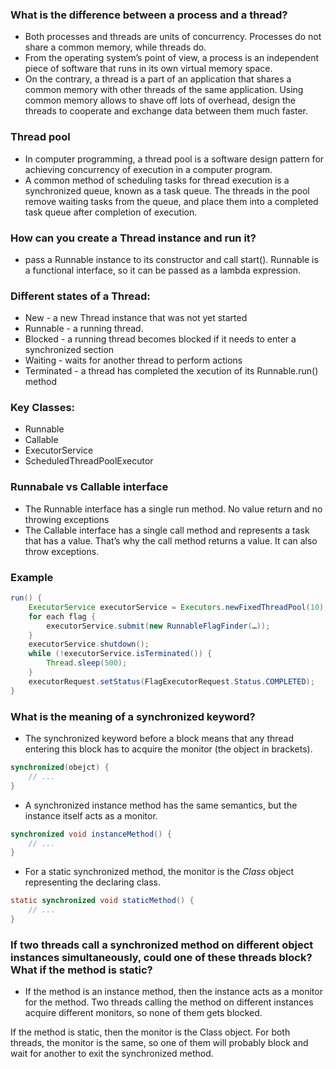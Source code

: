 ### What is the difference between a process and a thread?
- Both processes and threads are units of concurrency. Processes do not share a common memory, while threads do.
- From the operating system’s point of view, a process is an independent piece of software that runs in its own virtual memory space.
- On the contrary, a thread is a part of an application that shares a common memory with other threads of the same application. Using common memory allows to shave off lots of overhead, design the threads to cooperate and exchange data between them much faster.

### **Thread pool**
- In computer programming, a thread pool is a software design pattern for achieving concurrency of execution in a computer program.
- A common method of scheduling tasks for thread execution is a synchronized queue, known as a task queue. The threads in the pool remove waiting tasks from the queue, and place them into a completed task queue after completion of execution.

### How can you create a Thread instance and run it?
- pass a Runnable instance to its constructor and call start(). Runnable is a functional interface, so it can be passed as a lambda expression.

### Different states of a Thread:
- New - a new Thread instance that was not yet started
- Runnable - a running thread.
- Blocked - a running thread becomes blocked if it needs to enter a synchronized section
- Waiting - waits for another thread to perform actions
- Terminated - a thread has completed the xecution of its Runnable.run() method

### Key Classes: 
- Runnable
- Callable
- ExecutorService
- ScheduledThreadPoolExecutor

### Runnabale vs Callable interface
- The Runnable interface has a single run method. No value return and no throwing exceptions
- The Callable interface has a single call method and represents a task that has a value. That’s why the call method returns a value. It can also throw exceptions.

### Example
```java
run() {
	ExecutorService executorService = Executors.newFixedThreadPool(10);
	for each flag {
		executorService.submit(new RunnableFlagFinder(…));
	}
	executorService.shutdown();
	while (!executorService.isTerminated()) {
		Thread.sleep(500);
	}
	executorRequest.setStatus(FlagExecutorRequest.Status.COMPLETED);
}
```

### What is the meaning of a synchronized keyword?
- The synchronized keyword before a block means that any thread entering this block has to acquire the monitor (the object in brackets).
```java
synchronized(obejct) {
	// ...
}
```
- A synchronized instance method has the same semantics, but the instance itself acts as a monitor.
```java
synchronized void instanceMethod() {
	// ...
}
```
- For a static synchronized method, the monitor is the *Class* object representing the declaring class.
```java
static synchronized void staticMethod() {
	// ...
}
```

### If two threads call a synchronized method on different object instances simultaneously, could one of these threads block? What if the method is static?
- If the method is an instance method, then the instance acts as a monitor for the method. Two threads calling the method on different instances acquire different monitors, so none of them gets blocked.

If the method is static, then the monitor is the Class object. For both threads, the monitor is the same, so one of them will probably block and wait for another to exit the synchronized method.